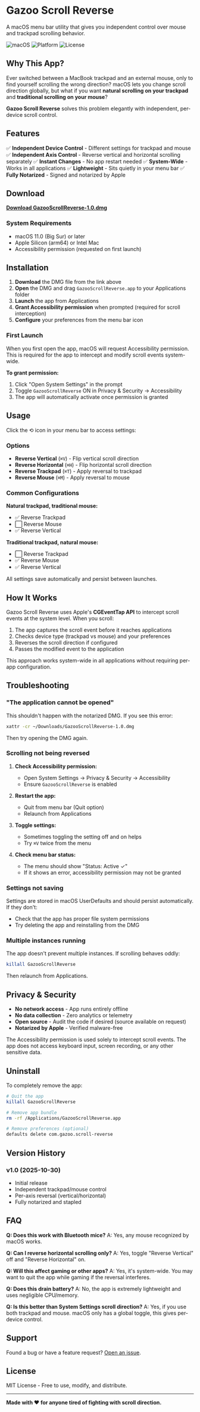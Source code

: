 # Gazoo Scroll Reverse

A macOS menu bar utility that gives you independent control over mouse and trackpad scrolling behavior.

![macOS](https://img.shields.io/badge/macOS-11.0+-blue)
![Platform](https://img.shields.io/badge/platform-Apple%20Silicon-lightgrey)
![License](https://img.shields.io/badge/license-MIT-green)

## Why This App?

Ever switched between a MacBook trackpad and an external mouse, only to find yourself scrolling the wrong direction? macOS lets you change scroll direction globally, but what if you want **natural scrolling on your trackpad** and **traditional scrolling on your mouse**?

**Gazoo Scroll Reverse** solves this problem elegantly with independent, per-device scroll control.

## Features

✅ **Independent Device Control** - Different settings for trackpad and mouse
✅ **Independent Axis Control** - Reverse vertical and horizontal scrolling separately
✅ **Instant Changes** - No app restart needed
✅ **System-Wide** - Works in all applications
✅ **Lightweight** - Sits quietly in your menu bar
✅ **Fully Notarized** - Signed and notarized by Apple

## Download

**[Download GazooScrollReverse-1.0.dmg](https://github.com/AnxietyLab/gazoo-scroll-reverse/releases/latest)**

### System Requirements

- macOS 11.0 (Big Sur) or later
- Apple Silicon (arm64) or Intel Mac
- Accessibility permission (requested on first launch)

## Installation

1. **Download** the DMG file from the link above
2. **Open** the DMG and drag `GazooScrollReverse.app` to your Applications folder
3. **Launch** the app from Applications
4. **Grant Accessibility permission** when prompted (required for scroll interception)
5. **Configure** your preferences from the menu bar icon

### First Launch

When you first open the app, macOS will request Accessibility permission. This is required for the app to intercept and modify scroll events system-wide.

**To grant permission:**
1. Click "Open System Settings" in the prompt
2. Toggle `GazooScrollReverse` ON in Privacy & Security → Accessibility
3. The app will automatically activate once permission is granted

## Usage

Click the ⟲ icon in your menu bar to access settings:

### Options

- **Reverse Vertical** (`⌘V`) - Flip vertical scroll direction
- **Reverse Horizontal** (`⌘H`) - Flip horizontal scroll direction
- **Reverse Trackpad** (`⌘T`) - Apply reversal to trackpad
- **Reverse Mouse** (`⌘M`) - Apply reversal to mouse

### Common Configurations

**Natural trackpad, traditional mouse:**
- ✅ Reverse Trackpad
- ⬜ Reverse Mouse
- ✅ Reverse Vertical

**Traditional trackpad, natural mouse:**
- ⬜ Reverse Trackpad
- ✅ Reverse Mouse
- ✅ Reverse Vertical

All settings save automatically and persist between launches.

## How It Works

Gazoo Scroll Reverse uses Apple's **CGEventTap API** to intercept scroll events at the system level. When you scroll:

1. The app captures the scroll event before it reaches applications
2. Checks device type (trackpad vs mouse) and your preferences
3. Reverses the scroll direction if configured
4. Passes the modified event to the application

This approach works system-wide in all applications without requiring per-app configuration.

## Troubleshooting

### "The application cannot be opened"

This shouldn't happen with the notarized DMG. If you see this error:

```bash
xattr -cr ~/Downloads/GazooScrollReverse-1.0.dmg
```

Then try opening the DMG again.

### Scrolling not being reversed

1. **Check Accessibility permission:**
   - Open System Settings → Privacy & Security → Accessibility
   - Ensure `GazooScrollReverse` is enabled

2. **Restart the app:**
   - Quit from menu bar (Quit option)
   - Relaunch from Applications

3. **Toggle settings:**
   - Sometimes toggling the setting off and on helps
   - Try `⌘V` twice from the menu

4. **Check menu bar status:**
   - The menu should show "Status: Active ✓"
   - If it shows an error, accessibility permission may not be granted

### Settings not saving

Settings are stored in macOS UserDefaults and should persist automatically. If they don't:
- Check that the app has proper file system permissions
- Try deleting the app and reinstalling from the DMG

### Multiple instances running

The app doesn't prevent multiple instances. If scrolling behaves oddly:
```bash
killall GazooScrollReverse
```
Then relaunch from Applications.

## Privacy & Security

- **No network access** - App runs entirely offline
- **No data collection** - Zero analytics or telemetry
- **Open source** - Audit the code if desired (source available on request)
- **Notarized by Apple** - Verified malware-free

The Accessibility permission is used solely to intercept scroll events. The app does not access keyboard input, screen recording, or any other sensitive data.

## Uninstall

To completely remove the app:

```bash
# Quit the app
killall GazooScrollReverse

# Remove app bundle
rm -rf /Applications/GazooScrollReverse.app

# Remove preferences (optional)
defaults delete com.gazoo.scroll-reverse
```

## Version History

### v1.0 (2025-10-30)
- Initial release
- Independent trackpad/mouse control
- Per-axis reversal (vertical/horizontal)
- Fully notarized and stapled

## FAQ

**Q: Does this work with Bluetooth mice?**
A: Yes, any mouse recognized by macOS works.

**Q: Can I reverse horizontal scrolling only?**
A: Yes, toggle "Reverse Vertical" off and "Reverse Horizontal" on.

**Q: Will this affect gaming or other apps?**
A: Yes, it's system-wide. You may want to quit the app while gaming if the reversal interferes.

**Q: Does this drain battery?**
A: No, the app is extremely lightweight and uses negligible CPU/memory.

**Q: Is this better than System Settings scroll direction?**
A: Yes, if you use both trackpad and mouse. macOS only has a global toggle, this gives per-device control.

## Support

Found a bug or have a feature request? [Open an issue](https://github.com/AnxietyLab/gazoo-scroll-reverse/issues).

## License

MIT License - Free to use, modify, and distribute.

---

**Made with ❤️ for anyone tired of fighting with scroll direction.**
